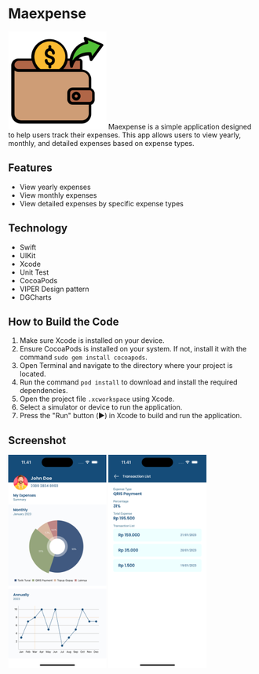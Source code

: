 # Maexpense
<img src="img/spending.png" alt="MakdemPOI Logo" width="200">
Maexpense is a simple application designed to help users track their expenses. This app allows users to view yearly, monthly, and detailed expenses based on expense types.

## Features
- View yearly expenses
- View monthly expenses
- View detailed expenses by specific expense types

## Technology
- Swift
- UIKit
- Xcode
- Unit Test
- CocoaPods
- VIPER Design pattern
- DGCharts

## How to Build the Code
1. Make sure Xcode is installed on your device.
2. Ensure CocoaPods is installed on your system. If not, install it with the command `sudo gem install cocoapods`.
3. Open Terminal and navigate to the directory where your project is located.
4. Run the command `pod install` to download and install the required dependencies.
5. Open the project file `.xcworkspace` using Xcode.
6. Select a simulator or device to run the application.
7. Press the "Run" button (▶️) in Xcode to build and run the application.

## Screenshot
<img src="img/expense.png" width="200"> <img src="img/detail.png" width="200">
